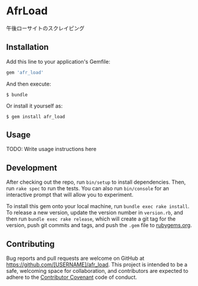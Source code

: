 # AfrLoad

午後ローサイトのスクレイピング

## Installation

Add this line to your application's Gemfile:

```ruby
gem 'afr_load'
```

And then execute:

    $ bundle

Or install it yourself as:

    $ gem install afr_load

## Usage

TODO: Write usage instructions here

## Development

After checking out the repo, run `bin/setup` to install dependencies. Then, run `rake spec` to run the tests. You can also run `bin/console` for an interactive prompt that will allow you to experiment.

To install this gem onto your local machine, run `bundle exec rake install`. To release a new version, update the version number in `version.rb`, and then run `bundle exec rake release`, which will create a git tag for the version, push git commits and tags, and push the `.gem` file to [rubygems.org](https://rubygems.org).

## Contributing

Bug reports and pull requests are welcome on GitHub at https://github.com/[USERNAME]/afr_load. This project is intended to be a safe, welcoming space for collaboration, and contributors are expected to adhere to the [Contributor Covenant](contributor-covenant.org) code of conduct.

